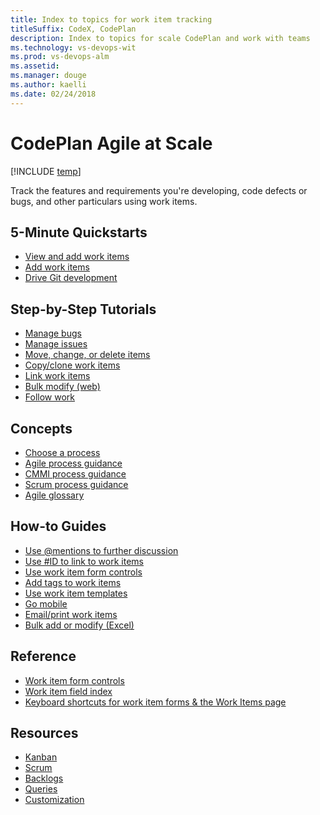 ```yaml
---
title: Index to topics for work item tracking
titleSuffix: CodeX, CodePlan
description: Index to topics for scale CodePlan and work with teams 
ms.technology: vs-devops-wit
ms.prod: vs-devops-alm
ms.assetid:  
ms.manager: douge
ms.author: kaelli
ms.date: 02/24/2018
---
```


# CodePlan Agile at Scale

[!INCLUDE [temp](../_shared/version-vsts-tfs-all-versions.md)]   


Track the features and requirements you're developing, code defects or bugs, and other particulars using work items. 

<!---
## Overview  
[About work items](../work-items/about-work-items.md?toc=/vsts/work/codeplan-items/toc.json&bc=/vsts/work/codeplan-items/breadcrumb/toc.json) 
-->

## 5-Minute Quickstarts  
 
- [View and add work items](../work-items/view-add-work-items.md?toc=/vsts/work/codeplan-items/toc.json&bc=/vsts/work/codeplan-items/breadcrumb/toc.json)  
- [Add work items](../backlogs/add-work-items.md?toc=/vsts/work/codeplan-items/toc.json&bc=/vsts/work/codeplan-items/breadcrumb/toc.json)
- [Drive Git development](../backlogs/connect-work-items-to-git-dev-ops.md?toc=/vsts/work/codeplan-items/toc.json&bc=/vsts/work/codeplan-items/breadcrumb/toc.json) 

## Step-by-Step Tutorials

- [Manage bugs](../backlogs/manage-bugs.md?toc=/vsts/work/codeplan-items/toc.json&bc=/vsts/work/codeplan-items/breadcrumb/toc.json)
- [Manage issues](../backlogs/manage-issues-impediments.md?toc=/vsts/work/codeplan-items/toc.json&bc=/vsts/work/codeplan-items/breadcrumb/toc.json)
- [Move, change, or delete items](../backlogs/remove-delete-work-items.md?toc=/vsts/work/codeplan-items/toc.json&bc=/vsts/work/codeplan-items/breadcrumb/toc.json)
- [Copy/clone work items](../backlogs/copy-clone-work-items.md?toc=/vsts/work/codeplan-items/toc.json&bc=/vsts/work/codeplan-items/breadcrumb/toc.json)
- [Link work items](../backlogs/add-link.md?toc=/vsts/work/codeplan-items/toc.json&bc=/vsts/work/codeplan-items/breadcrumb/toc.json)
- [Bulk modify (web)](../backlogs/bulk-modify-work-items.md?toc=/vsts/work/codeplan-items/toc.json&bc=/vsts/work/codeplan-items/breadcrumb/toc.json)
- [Follow work](../../collaborate/follow-work-items.md?toc=/vsts/work/codeplan-items/toc.json&bc=/vsts/work/codeplan-items/breadcrumb/toc.json)


## Concepts 

- [Choose a process](../work-items/guidance/choose-process.md?toc=/vsts/work/codeplan-items/toc.json&bc=/vsts/work/codeplan-items/breadcrumb/toc.json)  
- [Agile process guidance](../work-items/guidance/agile-process.md?toc=/vsts/work/codeplan-items/toc.json&bc=/vsts/work/codeplan-items/breadcrumb/toc.json)  
- [CMMI process guidance](../work-items/guidance/cmmi-process.md?toc=/vsts/work/codeplan-items/toc.json&bc=/vsts/work/codeplan-items/breadcrumb/toc.json)  
- [Scrum process guidance](../work-items/guidance/scrum-process.md?toc=/vsts/work/codeplan-items/toc.json&bc=/vsts/work/codeplan-items/breadcrumb/toc.json)         
- [Agile glossary](../work-items/agile-glossary.md?toc=/vsts/work/codeplan-items/toc.json&bc=/vsts/work/codeplan-items/breadcrumb/toc.json) 

## How-to Guides
- [Use @mentions to further discussion](../../notifications/at-mentions.md?toc=/vsts/work/codeplan-items/toc.json&bc=/vsts/work/codeplan-items/breadcrumb/toc.json)
- [Use #ID to link to work items](../../notifications/add-links-to-work-items.md?toc=/vsts/work/codeplan-items/toc.json&bc=/vsts/work/codeplan-items/breadcrumb/toc.json)
- [Use work item form controls](../work-items/work-item-form-controls.md?toc=/vsts/work/codeplan-items/toc.json&bc=/vsts/work/codeplan-items/breadcrumb/toc.json)
- [Add tags to work items](../track/add-tags-to-work-items.md?toc=/vsts/work/codeplan-items/toc.json&bc=/vsts/work/codeplan-items/breadcrumb/toc.json)
- [Use work item templates](../backlogs/work-item-template.md?toc=/vsts/work/codeplan-items/toc.json&bc=/vsts/work/codeplan-items/breadcrumb/toc.json)
- [Go mobile](../../collaborate/mobile-work.md?toc=/vsts/work/codeplan-items/toc.json&bc=/vsts/work/codeplan-items/breadcrumb/toc.json)  
- [Email/print work items](../work-items/email-work-items.md?toc=/vsts/work/codeplan-items/toc.json&bc=/vsts/work/codeplan-items/breadcrumb/toc.json)      
- [Bulk add or modify (Excel)](../backlogs/office/bulk-add-modify-work-items-excel.md?toc=/vsts/work/codeplan-items/toc.json&bc=/vsts/work/codeplan-items/breadcrumb/toc.json)

## Reference
- [Work item form controls](../work-items/work-item-form-controls.md?toc=/vsts/work/codeplan-items/toc.json&bc=/vsts/work/codeplan-items/breadcrumb/toc.json)     
- [Work item field index](../work-items/guidance/work-item-field.md?toc=/vsts/work/codeplan-items/toc.json&bc=/vsts/work/codeplan-items/breadcrumb/toc.json)
- [Keyboard shortcuts for work item forms & the Work Items page](../work-items/work-item-form-keyboard-shortcuts.md?toc=/vsts/work/codeplan-items/toc.json&bc=/vsts/work/codeplan-items/breadcrumb/toc.json)     
  

## Resources 

- [Kanban](../codeplan-boards/index.md)
- [Scrum](../codeplan-scrum/index.md)
- [Backlogs](../codeplan-backlogs/index.md)
- [Queries](../codeplan-queries/index.md)
- [Customization](../customize/process/customize-process.md)



